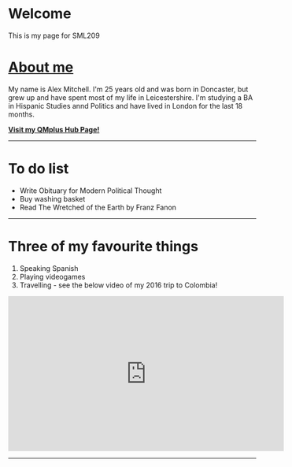 <h1>Welcome</h1>
<p>This is my page for SML209</p>

<h1><u>About me</u></h1>
<p>My name is Alex Mitchell. I'm 25 years old and was born in Doncaster, but grew up and have spent most of my life in Leicestershire. I'm studying a BA in Hispanic Studies annd Politics and have lived in London for the last 18 months. 

<a href="https://hub.qmplus.qmul.ac.uk/view/view.php?t=4PMb3Y5QLKh7enARmxdF"><strong> Visit my QMplus Hub Page!</strong></a> 
<hr>
  
<h1>To do list</h1>
<ul><li>Write Obituary for Modern Political Thought</li> <li>Buy washing basket</li> <li>Read The Wretched of the Earth by Franz Fanon</li>
</ul>

 
<hr>
<h1>Three of my favourite things</h1>
<ol><li>Speaking Spanish</li><li>Playing videogames</li><li>Travelling - see the below video of my 2016 trip to Colombia!</ol>
<iframe width="560" height="315" src="https://www.youtube.com/embed/rks_VRZfLFg" frameborder="0" allow="autoplay; encrypted-media" allowfullscreen></iframe>
<hr>
